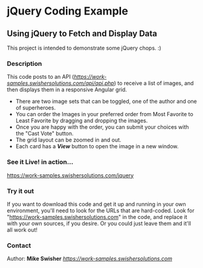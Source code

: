 # jQuery Coding Example

## Using jQuery to Fetch and Display Data
This project is intended to demonstrate some jQuery chops.  :)

### Description
This code posts to an API (*https://work-samples.swishersolutions.com/api/api.php*) to receive a list of images, and then displays them in a responsive Angular grid.
- There are two image sets that can be toggled, one of the author and one of superheroes.
- You can order the Images in your preferred order from Most Favorite to Least Favorite by dragging and dropping the images.
- Once you are happy with the order, you can submit your choices with the "Cast Vote" button.
- The grid layout can be zoomed in and out. 
- Each card has a ***View*** button to open the image in a new window. 

### See it Live! in action...
https://work-samples.swishersolutions.com/jquery

### Try it out
If you want to download this code and get it up and running in your own environment, you'll need to look for the URLs that are hard-coded. Look for "https://work-samples.swishersolutions.com" in the code, and replace it with your own sources, if you desire. Or you could just leave them and it'll all work out!

### Contact
Author: **Mike Swisher** *https://work-samples.swishersolutions.com*

